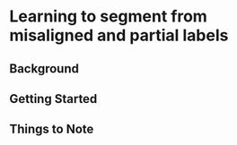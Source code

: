# Learning to segment from misaligned and partial labels
## Background

## Getting Started


## Things to Note
